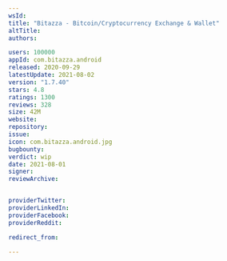 ```yaml
---
wsId: 
title: "Bitazza - Bitcoin/Cryptocurrency Exchange & Wallet"
altTitle: 
authors:

users: 100000
appId: com.bitazza.android
released: 2020-09-29
latestUpdate: 2021-08-02
version: "1.7.40"
stars: 4.8
ratings: 1300
reviews: 328
size: 42M
website: 
repository: 
issue: 
icon: com.bitazza.android.jpg
bugbounty: 
verdict: wip
date: 2021-08-01
signer: 
reviewArchive:


providerTwitter: 
providerLinkedIn: 
providerFacebook: 
providerReddit: 

redirect_from:

---
```



